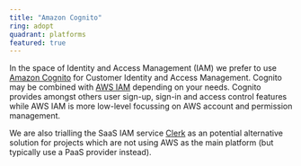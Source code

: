 ```yaml
---
title: "Amazon Cognito"
ring: adopt
quadrant: platforms
featured: true
---
```


In the space of Identity and Access Management (IAM) we prefer to use <a href="https://aws.amazon.com/cognito/">Amazon Cognito</a> for Customer Identity and Access Management. Cognito may be combined with <a href="aws-iam.html">AWS IAM</a> depending on your needs. Cognito provides amongst others user sign-up, sign-in and access control features while AWS IAM is more low-level focussing on AWS account and permission management.

We are also trialling the SaaS IAM service <a href="clerk.html">Clerk</a> as an potential alternative solution for projects which are not using AWS as the main platform (but typically use a PaaS provider instead).

